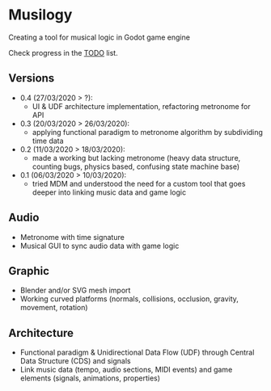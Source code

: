 # Musilogy
Creating a tool for musical logic in Godot game engine

Check progress in the [TODO](TODO.md) list.

## Versions

- 0.4 (27/03/2020 > ?):
  - UI & UDF architecture implementation, refactoring metronome for API
- 0.3 (20/03/2020 > 26/03/2020):
  - applying functional paradigm to metronome algorithm by subdividing time data
- 0.2 (11/03/2020 > 18/03/2020): 
  - made a working but lacking metronome (heavy data structure, counting bugs, physics based, confusing state machine base)
- 0.1 (06/03/2020 > 10/03/2020):
  - tried MDM and understood the need for a custom tool that goes deeper into linking music data and game logic

## Audio

- Metronome with time signature
- Musical GUI to sync audio data with game logic

## Graphic

- Blender and/or SVG mesh import
- Working curved platforms (normals, collisions, occlusion, gravity, movement, rotation)

## Architecture

- Functional paradigm & Unidirectional Data Flow (UDF) through Central Data Structure (CDS) and signals
- Link music data (tempo, audio sections, MIDI events) and game elements (signals, animations, properties)